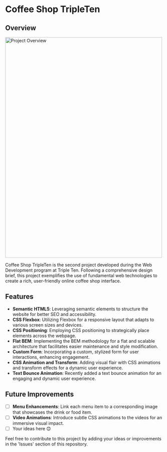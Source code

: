 # Coffee Shop TripleTen

## Overview

<img src="https://github.com/GregoryAlexandre369/Coffee_Shop/blob/main/Project%20Overview.png" alt="Project Overview" width="500" height="700" style="float: rigth; margin-right: 20px;">

Coffee Shop TripleTen is the second project developed during the Web Development program at Triple Ten. Following a comprehensive design brief, this project exemplifies the use of fundamental web technologies to create a rich, user-friendly online coffee shop interface.

## Features

- **Semantic HTML5**: Leveraging semantic elements to structure the website for better SEO and accessibility.
- **CSS Flexbox**: Utilizing Flexbox for a responsive layout that adapts to various screen sizes and devices.
- **CSS Positioning**: Employing CSS positioning to strategically place elements across the webpage.
- **Flat BEM**: Implementing the BEM methodology for a flat and scalable architecture that facilitates easier maintenance and style modification.
- **Custom Form**: Incorporating a custom, stylized form for user interactions, enhancing engagement.
- **CSS Animation and Transform**: Adding visual flair with CSS animations and transform effects for a dynamic user experience.
- **Text Bounce Animation**: Recently added a text bounce animation for an engaging and dynamic user experience.

## Future Improvements

- [ ] **Menu Enhancements**: Link each menu item to a corresponding image that showcases the drink or food item.
- [ ] **Video Animations**: Introduce subtle CSS animations to the videos for an immersive visual impact.
- [ ] Your ideas here 😊

Feel free to contribute to this project by adding your ideas or improvements in the 'Issues' section of this repository.


